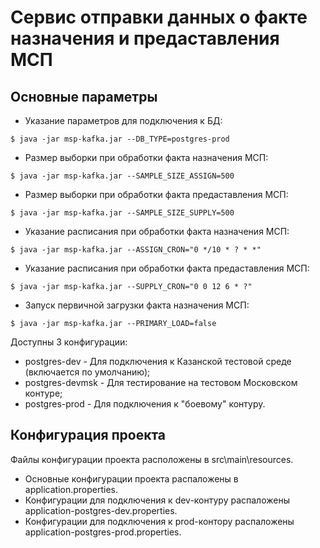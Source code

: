 # Сервис отправки данных о факте назначения и предаставления МСП

## Основные параметры
* Указание параметров для подключения к БД:
```shell script
$ java -jar msp-kafka.jar --DB_TYPE=postgres-prod
```

* Размер выборки при обработки факта назначения МСП:
```shell script
$ java -jar msp-kafka.jar --SAMPLE_SIZE_ASSIGN=500
```

* Размер выборки при обработки факта предаставления МСП:
```shell script
$ java -jar msp-kafka.jar --SAMPLE_SIZE_SUPPLY=500
```

* Указание расписания при обработки факта назначения МСП:
```shell script
$ java -jar msp-kafka.jar --ASSIGN_CRON="0 */10 * ? * *"
```

* Указание расписания при обработки факта предаставления МСП:
```shell script
$ java -jar msp-kafka.jar --SUPPLY_CRON="0 0 12 6 * ?"
```

* Запуск первичной загрузки факта назначения МСП:
```shell script
$ java -jar msp-kafka.jar --PRIMARY_LOAD=false
```

Доступны 3 конфигурации:
* postgres-dev - Для подключения к Казанской тестовой среде (включается по умолчанию);
* postgres-devmsk - Для тестирование на тестовом Московском контуре;
* postgres-prod - Для подключения к "боевому" контуру.
  
## Конфигурация проекта
Файлы конфигурации проекта расположены в src\main\resources.  
* Основные конфигурации проекта распаложены в application.properties.
* Конфигурации для подключения к dev-контуру распаложены application-postgres-dev.properties.  
* Конфигурации для подключения к prod-контору распаложены application-postgres-prod.properties.  
